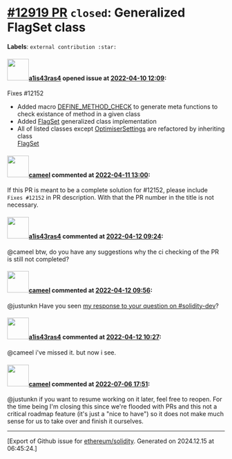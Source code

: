 # [\#12919 PR](https://github.com/ethereum/solidity/pull/12919) `closed`: Generalized FlagSet class
**Labels**: `external contribution :star:`


#### <img src="https://avatars.githubusercontent.com/u/103247515?v=4" width="50">[a1is43ras4](https://github.com/a1is43ras4) opened issue at [2022-04-10 12:09](https://github.com/ethereum/solidity/pull/12919):


Fixes #12152 

- Added macro [DEFINE_METHOD_CHECK](https://github.com/justunkn/solidity/blob/issue_12152/Generalized_FlagSet_class/libsolutil/pch.h#L26) to generate meta functions to check existance of method in a given class
- Added [FlagSet](https://github.com/justunkn/solidity/blob/issue_12152/Generalized_FlagSet_class/libsolutil/FlagSet.h#L54) generalized class implementation
- All of listed classes except [OptimiserSettings](https://github.com/ethereum/solidity/blob/v0.8.10/libsolidity/interface/OptimiserSettings.h) are refactored by inheriting class  
[FlagSet](https://github.com/justunkn/solidity/blob/issue_12152/Generalized_FlagSet_class/libsolutil/FlagSet.h#L54)

#### <img src="https://avatars.githubusercontent.com/u/137030?v=4" width="50">[cameel](https://github.com/cameel) commented at [2022-04-11 13:00](https://github.com/ethereum/solidity/pull/12919#issuecomment-1095020077):

If this PR is meant to be a complete solution for #12152, please include `Fixes #12152` in PR description. With that the PR number in the title is not necessary.

#### <img src="https://avatars.githubusercontent.com/u/103247515?v=4" width="50">[a1is43ras4](https://github.com/a1is43ras4) commented at [2022-04-12 09:24](https://github.com/ethereum/solidity/pull/12919#issuecomment-1096436180):

@cameel btw, do you have any suggestions why the ci checking of the PR is still not completed?

#### <img src="https://avatars.githubusercontent.com/u/137030?v=4" width="50">[cameel](https://github.com/cameel) commented at [2022-04-12 09:56](https://github.com/ethereum/solidity/pull/12919#issuecomment-1096479394):

@justunkn Have you seen [my response to your question on #solidity-dev](https://gitter.im/ethereum/solidity-dev?at=625436cee9cb3c52ae5ca51d)?

#### <img src="https://avatars.githubusercontent.com/u/103247515?v=4" width="50">[a1is43ras4](https://github.com/a1is43ras4) commented at [2022-04-12 10:27](https://github.com/ethereum/solidity/pull/12919#issuecomment-1096534428):

@cameel i've missed it. but now i see.

#### <img src="https://avatars.githubusercontent.com/u/137030?v=4" width="50">[cameel](https://github.com/cameel) commented at [2022-07-06 17:51](https://github.com/ethereum/solidity/pull/12919#issuecomment-1176511740):

@justunkn if you want to resume working on it later, feel free to reopen. For the time being I'm closing this since we're flooded with PRs and this not a critical roadmap feature (it's just a "nice to have") so it does not make much sense for us to take over and finish it ourselves.


-------------------------------------------------------------------------------



[Export of Github issue for [ethereum/solidity](https://github.com/ethereum/solidity). Generated on 2024.12.15 at 06:45:24.]
